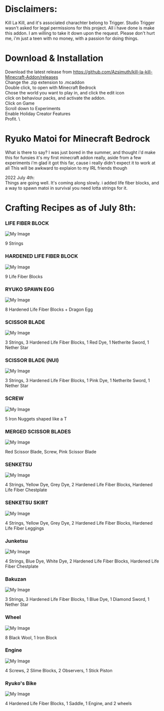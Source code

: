 # Disclaimers:

Kill La Kill, and it's associated charachter belong to Trigger. Studio Trigger wasn't asked for legal permissions for this project. All i have done is make this addon. 
I am willing to take it down upon the request.
Please don't hurt me, i'm just a teen with no money, with a passion for doing things.

# Download & Installation
Download the latest release from https://github.com/Azsimuth/kill-la-kill-Minecraft-Addon/releases \
Change the .zip extension to .mcaddon \
Double click, to open with Minecraft Bedrock \
Chose the world you want to play in, and click the edit icon \
click on behaviour packs, and activate the addon. \
Click on Game \
Scroll down to Experiments \
Enable Holiday Creator Features \
Profit. \

# Ryuko Matoi for Minecraft Bedrock
What is there to say?
I was just bored in the summer, and thought i'd make this for funsies
it's my first minecraft addon really, aside from a few experiments
i'm glad it got this far, cause i really didn't expect it to work at all
This will be awkward to explaion to my IRL friends though

2022 July 4th:	
Things are going well.
It's coming along slowly.
i added life fiber blocks, and a way to spawn matoi in survival
you need lotta strings for it.

# Crafting Recipes as of July 8th:
### LIFE FIBER BLOCK

![My Image](crafting/craft_lifefiberblock.png)

9 Strings

### HARDENED LIFE FIBER BLOCK

![My Image](crafting/craft_hardenedlifefiber.png)

9 Life Fiber Blocks

### RYUKO SPAWN EGG

![My Image](crafting/craft_ryuko_egg.png)

8 Hardened Life Fiber Blocks + Dragon Egg

### SCISSOR BLADE

![My Image](crafting/craft_ryukosword.png)

3 Strings, 3 Hardened Life Fiber Blocks, 1 Red Dye, 1 Netherite Sword, 1 Nether Star

### SCISSOR BLADE (NUI)

![My Image](crafting/craft_nuisword.png)

3 Strings, 3 Hardened Life Fiber Blocks, 1 Pink Dye, 1 Netherite Sword, 1 Nether Star

### SCREW

![My Image](crafting/craft_screw.png)

5 Iron Nuggets shaped like a T

### MERGED SCISSOR BLADES

![My Image](crafting/craft_full_blades.png)

Red Scissor Blade, Screw, Pink Scissor Blade

### SENKETSU

![My Image](crafting/craft_senketsu_temp.png)

4 Strings, Yellow Dye, Grey Dye, 2 Hardened Life Fiber Blocks, Hardened Life Fiber Chestplate

### SENKETSU SKIRT

![My Image](crafting/craft_senketsu_skirt.png)

4 Strings, Yellow Dye, Grey Dye, 2 Hardened Life Fiber Blocks, Hardened Life Fiber Leggings

### Junketsu

![My Image](crafting/craft_junketsu.png)

4 Strings, Blue Dye, White Dye, 2 Hardened Life Fiber Blocks, Hardened Life Fiber Chestplate

### Bakuzan

![My Image](crafting/craft_bakuzan.png)

3 Strings, 3 Hardened Life Fiber Blocks, 1 Blue Dye, 1 Diamond Sword, 1 Nether Star

### Wheel

![My Image](crafting/craft_ryuko_wheel.png)

8 Black Wool, 1 Iron Block

### Engine

![My Image](crafting/craft_engine.png)

4 Screws, 2 Slime Blocks, 2 Observers, 1 Stick Piston

### Ryuko's Bike

![My Image](crafting/craft_ryuko_bike.png)

4 Hardened Life Fiber Blocks, 1 Saddle, 1 Engine, and 2 wheels
